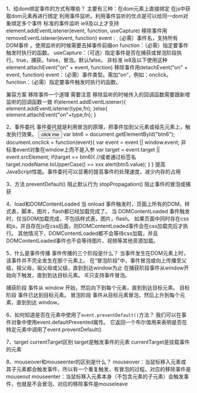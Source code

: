 1、给dom绑定事件的方式有哪些？
  主要有三种：在dom元素上直接绑定 在js中获取dom元素再进行绑定 利用事件监听。利用事件监听的优点是可以给同一dom对象绑定多个事件
  标准的事件监听 ie9及以上才支持
    element.addEventListener(event, function, useCapture) 移除事件用removeEventListener(event, function)
      event : （必需）事件名，支持所有 DOM事件 。使用监听的时候需要去掉事件前缀on
      function：（必需）指定要事件触发时执行的函数。
      useCapture：（可选）指定事件是否在捕获或冒泡阶段执行。true，捕获。false，冒泡。默认false。
  非标准 ie8及以下使用这种
    element.attachEvent("on" + event, function) 移除事件用detachEvent("on" + event, function)
    event：（必需）事件类型。需加“on“，例如：onclick。
    function：（必需）指定要事件触发时执行的函数。
    
  兼容方案 移除事件一个道理  需要注意 移除监听的时候传入的回调函数需要跟新增监听的回调函数一致
    if(element.addEventListener){
      element.addEventListener(type,fn);
    }else{
      element.attachEvent("on"+type,fn);
    }

2、事件委托
  事件委托就是利用冒泡的原理，把事件加到父元素或祖先元素上，触发执行效果。
    <input type="button" value="click me" id="btn6">
    var btn6 = document.getElementById("btn6");
    document.onclick = function(event){
      var event = event || window.event; 非标准event对象在window上而不是入参
      var target = event.target || event.srcElement;
      if(target == btn6){ //或者通过标签名target.nodeName.toUpperCase() == xxx
        alert(btn5.value);
      }
    }
  提高JavaScript性能。事件委托可以显著的提高事件的处理速度，减少内存的占用

3、方法
  preventDefault() 阻止默认行为
  stopPropagation() 阻止事件的冒泡或捕获

4、load和DOMContentLoaded
  当 onload 事件触发时，页面上所有的DOM，样式表，脚本，图片，flash都已经加载完成了。
  当 DOMContentLoaded 事件触发时，仅当DOM加载完成，不包括样式表，图片，flash。
    如果页面中同时存在css和js，并且存在js在css后面，则DOMContentLoaded事件会在css加载完后才执行。
    其他情况下，DOMContentLoaded都不会等待css加载，并且DOMContentLoaded事件也不会等待图片、视频等其他资源加载。

5、什么是事件传播 事件传播的三个阶段是什么？
  当事件发生在DOM元素上时，该事件并不完全发生在那个元素上。 在“冒泡阶段”中，事件冒泡或向上传播至父级，祖父母，祖父母或父级，直到到达window为止
  在捕获阶段事件从window开始向下触发，直到到达目标元素。
  IE只支持事件冒泡。

  捕获阶段 事件从 window 开始，然后向下到每个元素，直到到达目标元素。
  目标阶段 事件已达到目标元素。
  冒泡阶段 事件从目标元素冒泡，然后上升到每个元素，直到到达 window。

6、如何知道是否在元素中使用了`event.preventDefault()`方法？
  我们可以在事件对象中使用event.defaultPrevented属性。 它返回一个布尔值用来表明是否在特定元素中调用了event.preventDefault()

7、target currentTarget区别
  target是触发事件的元素
  currentTarget是挂载事件的元素

8、mouseover和mouseenter的区别是什么？
  mouseover：当鼠标移入元素或其子元素都会触发事件，所以有一个重复触发，有冒泡的过程。对应的移除事件是mouseout
  mouseenter：当鼠标移入元素本身（不包含元素的子元素）会触发事件，也就是不会冒泡，对应的移除事件是mouseleave
